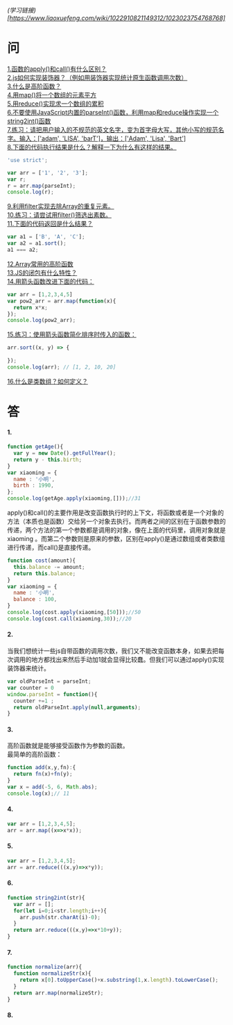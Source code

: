 *(学习链接)[https://www.liaoxuefeng.com/wiki/1022910821149312/1023023754768768]*
# 问
[1.函数的apply()和call()有什么区别？](#1)  
[2.js如何实现装饰器？（例如用装饰器实现统计原生函数调用次数）](#2)  
[3.什么是高阶函数？](#3)  
[4.用map()将一个数组的元素平方](#4)  
[5.用reduce()实现求一个数组的累积](#5)  
[6.不要使用JavaScript内置的parseInt()函数，利用map和reduce操作实现一个string2int()函数](#6)  
[7.练习：请把用户输入的不规范的英文名字，变为首字母大写，其他小写的规范名字。输入：['adam', 'LISA', 'barT']，输出：['Adam', 'Lisa', 'Bart']](#7)  
[8.下面的代码执行结果是什么？解释一下为什么有这样的结果。](#8)  
```Javascript
'use strict';

var arr = ['1', '2', '3'];
var r;
r = arr.map(parseInt);
console.log(r);
```
[9.利用filter实现去除Array的重复元素。](#9)  
[10.练习：请尝试用filter()筛选出素数。](#10)  
[11.下面的代码返回是什么结果？](#11)  
```Javascript
var a1 = ['B', 'A', 'C'];
var a2 = a1.sort();
a1 === a2;
```
[12.Array常用的高阶函数](#12)  
[13.JS的闭包有什么特性？](#13)  
[14.用箭头函数改进下面的代码：](#14)  
```Javascript
var arr = [1,2,3,4,5]
var pow2_arr = arr.map(function(x){
  return x*x;
});
console.log(pow2_arr);
```
[15.练习：使用箭头函数简化排序时传入的函数：](#15)  
```Javascript
arr.sort((x, y) => {
    
});
console.log(arr); // [1, 2, 10, 20]
```
[16.什么是类数组？如何定义？](#16)  

# 答
#### 1.
```Javascript
function getAge(){
  var y = new Date().getFullYear();
  return y - this.birth;
}
var xiaoming = {
  name : '小明',
  birth : 1990,
};
console.log(getAge.apply(xiaoming,[]));//31
```
apply()和call()的主要作用是改变函数执行时的上下文，将函数或者是一个对象的方法（本质也是函数）交给另一个对象去执行。而两者之间的区别在于函数参数的传递，两个方法的第一个参数都是调用的对象，像在上面的代码里，调用对象就是xiaoming 。而第二个参数则是原来的参数，区别在apply()是通过数组或者类数组进行传递，而call()是直接传递。
```Javascript
function cost(amount){
  this.balance -= amount;
  return this.balance;
}
var xiaoming = {
  name : '小明',
  balance : 100,
}
console.log(cost.apply(xiaoming,[50]));//50
console.log(cost.call(xiaoming,30));//20
```
#### 2.
当我们想统计一些js自带函数的调用次数，我们又不能改变函数本身，如果去把每次调用的地方都找出来然后手动加1就会显得比较蠢。但我们可以通过apply()实现装饰器来统计。  
```Javascript
var oldParseInt = parseInt;
var counter = 0
window.parseInt = function(){
  counter +=1 ;
  return oldParseInt.apply(null,arguments);
}
```
#### 3.
高阶函数就是能够接受函数作为参数的函数。  
最简单的高阶函数：  
```Javascript
function add(x,y,fn):{
  return fn(x)+fn(y);
}
var x = add(-5, 6, Math.abs); 
console.log(x);// 11
```
#### 4.
```Javascript
var arr = [1,2,3,4,5];
arr = arr.map((x=>x*x));
```
#### 5.
```Javascript
var arr = [1,2,3,4,5];
arr = arr.reduce(((x,y)=>x*y));
```
#### 6.
```Javascript
function string2int(str){
  var arr = [];
  for(let i=0;i<str.length;i++){
    arr.push(str.charAt(i)-0);
  }
  return arr.reduce(((x,y)=>x*10+y));
}
```
#### 7.
```Javascript
function normalize(arr){
  function normalizeStr(x){
    return x[0].toUpperCase()+x.substring(1,x.length).toLowerCase();
  }
  return arr.map(normalizeStr);
}
```
#### 8.
